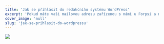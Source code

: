 ```yaml
---
title: 'Jak se příhlásit do redakčního systému WordPress'
excerpt: 'Pokud máte vaši mailovou adresu zařízenou s námi u Forpsi a nechcete využívat Forpsi Webmail ale například poštovní klienty od Apple a Microsoft, dozvíte se v tomto článku jak.'
cover_image: 'null'
slug: 'jak-se-prihlasit-do-wordpressu'
---
```


<img src="https://src.studiodenali.cz/jak-se-prihlasit-do-wordpressu/1.png">

